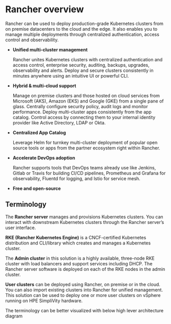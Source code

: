 # Rancher overview

Rancher can be used to deploy production-grade Kubernetes clusters from on premise datacenters to the cloud and the edge.
It also enables you to manage multiple deployments through centralized authentication, access control and observability.

- **Unified multi-cluster management**

    Rancher unites Kubernetes clusters with centralized authentication and access control, enterprise security, auditing, backups, upgrades, observability and alerts. Deploy and secure clusters consistently in minutes anywhere using an intuitive UI or powerful CLI.

- **Hybrid & multi-cloud support**

    Manage on premise clusters and those hosted on cloud services from Microsoft (AKS), Amazon (EKS) and Google (GKE) from a single pane of glass. Centrally configure security policy, audit logs and monitor performance. Deploy multi-cluster apps consistently from the app catalog. Control access by connecting them to your internal identity provider like Active Directory, LDAP or Okta.

- **Centralized App Catalog**

   Leverage Helm for turnkey multi-cluster deployment of popular open source tools or apps from the partner ecosystem right within Rancher.

- **Accelerate DevOps adoption**

    Rancher supports tools that DevOps teams already use like Jenkins, Gitlab or Travis for building CI/CD pipelines, Prometheus and Grafana for observability, Fluentd for logging, and Istio for service mesh.

- **Free and open-source**

## Terminology

The **Rancher server** manages and provisions Kubernetes clusters. You can interact with downstream Kubernetes clusters through the Rancher server’s user interface.

**RKE (Rancher Kubernetes Engine)** is a CNCF-certified Kubernetes distribution and CLI/library which creates and manages a Kubernetes cluster.

The **Admin cluster** in this solution is a highly available, three-node RKE cluster with load balancers and support 
services including DHCP. The Rancher server software is deployed on each of the RKE nodes in the admin cluster.

**User clusters** can be deployed using Rancher, on premise or in the cloud. You can also import existing clusters into
Rancher for unified management. This solution can be used to deploy one or more user clusters on vSphere
running on HPE SimpliVity hardware.

The terminology can be better visualized with below high lever architecture diagram

[rancher-highlevel-architecture-png]:<../images/racher_highlevel_arch.png> "Figure. Rancher high level architecture"
